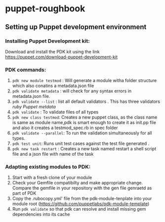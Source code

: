 # puppet-roughbook

## Setting up Puppet development environment

### Installing Puppet Development kit:

Download and install the PDK kit using the link https://puppet.com/download-puppet-development-kit 

### PDK commands:

1. `pdk new module testmod` : Will generate a module witha folder structure which also conatins a metadata.json file 
2. `pdk validate metadata` : will check for any syntax errors in metadata.json file. 
3. `pdk validate --list` : list all default validators . This has three validators
    *ruby*
    *Puppet*
    *metdata*
4. `pdk validate` : To validate files of all types
5. `pdk new class testmod`: Creates a new puppet class, as the class name is same as module name,pdk is smart enough to create it as       init.pp file and also it creates a testmod_spec.rb in spec folder
6. `pdk validate --parallel`: To run the validation simultaneously for all types.
7. `pdk test unit`: Runs unit test cases against the test file generated . 
8. `pdk new task restart` : Creates a new task named restart a shell script file and a json file with name of the task 


### Adapting existing modules to PDK:

1. Start with a fresh clone of your module
2. Check your Gemfile compatibilty and make appropriate change. Compare the gemfile in your repository with the gen file genraetd as part of PDK
3. Copy the .rubocopy.yml' file from the pdk-module-tenplate into your module root (https://github.com/puppetlabs/pdk-module-template)
4. Run `pdk validate` so that pdk can resolve and install missing gem dependencies into its cache

   






